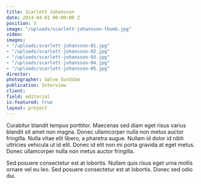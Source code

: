 ```yaml
---
title: Scarlett Johansson
date: 2014-04-01 00:00:00 Z
position: 5
image: "/uploads/scarlett-johansson-thumb.jpg"
video: 
images:
- "/uploads/scarlett-johansson-01.jpg"
- "/uploads/scarlett-johansson-02.jpg"
- "/uploads/scarlett-johansson-03.jpg"
- "/uploads/scarlett-johansson-04.jpg"
- "/uploads/scarlett-johansson-05.jpg"
director: 
photographer: Sølve Sundsbø
publication: Interview
client: 
field: editorial
is-featured: true
layout: project
---
```


Curabitur blandit tempus porttitor. Maecenas sed diam eget risus varius blandit sit amet non magna. Donec ullamcorper nulla non metus auctor fringilla. Nulla vitae elit libero, a pharetra augue. Nullam id dolor id nibh ultricies vehicula ut id elit. Donec id elit non mi porta gravida at eget metus. Donec ullamcorper nulla non metus auctor fringilla.

Sed posuere consectetur est at lobortis. Nullam quis risus eget urna mollis ornare vel eu leo. Sed posuere consectetur est at lobortis. Donec sed odio dui.